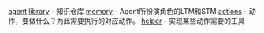 [agent](agent)
[library](library)
    - 知识仓库
[memory](memory)
    - Agent所扮演角色的LTM和STM
[actions](actions)
    - 动作，要做什么？为此需要执行的对应动作。
[helper](helper)
    - 实现某些动作需要的工具
